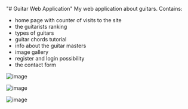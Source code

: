 "# Guitar Web Application"
My web application about guitars. 
Contains:
- home page with counter of visits to the site
- the guitarists ranking
- types of guitars
- guitar chords tutorial
- info about the guitar masters
- image gallery
- register and login possibility
- the contact form 

![image](https://user-images.githubusercontent.com/34386661/155704891-003d16b5-4df5-4633-ba81-5d7809c0ceaa.png)

![image](https://user-images.githubusercontent.com/34386661/155705155-8af8a03f-ddce-4290-a422-6862ae9faa64.png)

![image](https://user-images.githubusercontent.com/34386661/155705230-a279ccb0-1552-4ca5-a729-665df9ce9041.png)
